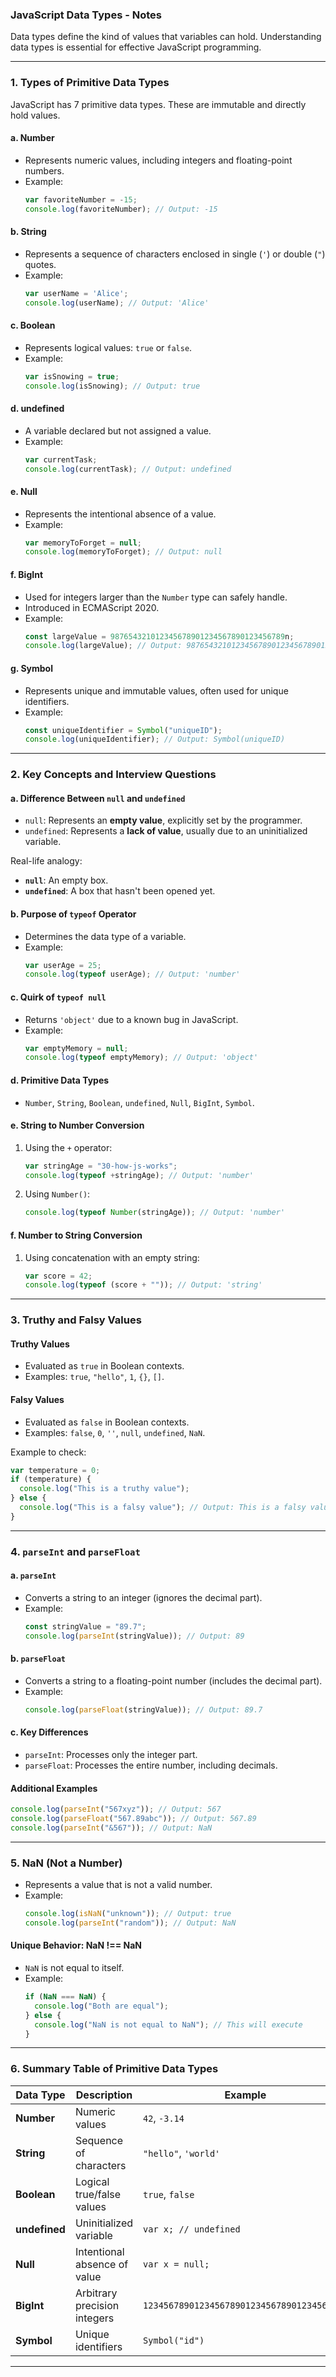 ### **JavaScript Data Types - Notes**

Data types define the kind of values that variables can hold. Understanding data types is essential for effective JavaScript programming.

---

### **1. Types of Primitive Data Types**
JavaScript has 7 primitive data types. These are immutable and directly hold values.

#### **a. Number**
- Represents numeric values, including integers and floating-point numbers.
- Example:
  ```javascript
  var favoriteNumber = -15;
  console.log(favoriteNumber); // Output: -15
  ```

#### **b. String**
- Represents a sequence of characters enclosed in single (`'`) or double (`"`) quotes.
- Example:
  ```javascript
  var userName = 'Alice';
  console.log(userName); // Output: 'Alice'
  ```

#### **c. Boolean**
- Represents logical values: `true` or `false`.
- Example:
  ```javascript
  var isSnowing = true;
  console.log(isSnowing); // Output: true
  ```

#### **d. undefined**
- A variable declared but not assigned a value.
- Example:
  ```javascript
  var currentTask;
  console.log(currentTask); // Output: undefined
  ```

#### **e. Null**
- Represents the intentional absence of a value.
- Example:
  ```javascript
  var memoryToForget = null;
  console.log(memoryToForget); // Output: null
  ```

#### **f. BigInt**
- Used for integers larger than the `Number` type can safely handle.
- Introduced in ECMAScript 2020.
- Example:
  ```javascript
  const largeValue = 987654321012345678901234567890123456789n;
  console.log(largeValue); // Output: 987654321012345678901234567890123456789n
  ```

#### **g. Symbol**
- Represents unique and immutable values, often used for unique identifiers.
- Example:
  ```javascript
  const uniqueIdentifier = Symbol("uniqueID");
  console.log(uniqueIdentifier); // Output: Symbol(uniqueID)
  ```

---

### **2. Key Concepts and Interview Questions**

#### **a. Difference Between `null` and `undefined`**
- `null`: Represents an **empty value**, explicitly set by the programmer.
- `undefined`: Represents a **lack of value**, usually due to an uninitialized variable.

Real-life analogy:
- **`null`**: An empty box.
- **`undefined`**: A box that hasn't been opened yet.

#### **b. Purpose of `typeof` Operator**
- Determines the data type of a variable.
- Example:
  ```javascript
  var userAge = 25;
  console.log(typeof userAge); // Output: 'number'
  ```

#### **c. Quirk of `typeof null`**
- Returns `'object'` due to a known bug in JavaScript.
- Example:
  ```javascript
  var emptyMemory = null;
  console.log(typeof emptyMemory); // Output: 'object'
  ```

#### **d. Primitive Data Types**
- `Number`, `String`, `Boolean`, `undefined`, `Null`, `BigInt`, `Symbol`.

#### **e. String to Number Conversion**
1. Using the `+` operator:
   ```javascript
   var stringAge = "30-how-js-works";
   console.log(typeof +stringAge); // Output: 'number'
   ```
2. Using `Number()`:
   ```javascript
   console.log(typeof Number(stringAge)); // Output: 'number'
   ```

#### **f. Number to String Conversion**
1. Using concatenation with an empty string:
   ```javascript
   var score = 42;
   console.log(typeof (score + "")); // Output: 'string'
   ```

---

### **3. Truthy and Falsy Values**

#### **Truthy Values**
- Evaluated as `true` in Boolean contexts.
- Examples: `true`, `"hello"`, `1`, `{}`, `[]`.

#### **Falsy Values**
- Evaluated as `false` in Boolean contexts.
- Examples: `false`, `0`, `''`, `null`, `undefined`, `NaN`.

Example to check:
```javascript
var temperature = 0;
if (temperature) {
  console.log("This is a truthy value");
} else {
  console.log("This is a falsy value"); // Output: This is a falsy value
}
```

---

### **4. `parseInt` and `parseFloat`**

#### **a. `parseInt`**
- Converts a string to an integer (ignores the decimal part).
- Example:
  ```javascript
  const stringValue = "89.7";
  console.log(parseInt(stringValue)); // Output: 89
  ```

#### **b. `parseFloat`**
- Converts a string to a floating-point number (includes the decimal part).
- Example:
  ```javascript
  console.log(parseFloat(stringValue)); // Output: 89.7
  ```

#### **c. Key Differences**
- `parseInt`: Processes only the integer part.
- `parseFloat`: Processes the entire number, including decimals.

#### **Additional Examples**
```javascript
console.log(parseInt("567xyz")); // Output: 567
console.log(parseFloat("567.89abc")); // Output: 567.89
console.log(parseInt("&567")); // Output: NaN
```

---

### **5. NaN (Not a Number)**
- Represents a value that is not a valid number.
- Example:
  ```javascript
  console.log(isNaN("unknown")); // Output: true
  console.log(parseInt("random")); // Output: NaN
  ```

#### **Unique Behavior: NaN !== NaN**
- `NaN` is not equal to itself.
- Example:
  ```javascript
  if (NaN === NaN) {
    console.log("Both are equal");
  } else {
    console.log("NaN is not equal to NaN"); // This will execute
  }
  ```

---

### **6. Summary Table of Primitive Data Types**

| Data Type   | Description                           | Example                                      |
|-------------|---------------------------------------|----------------------------------------------|
| **Number**  | Numeric values                        | `42`, `-3.14`                               |
| **String**  | Sequence of characters                | `"hello"`, `'world'`                        |
| **Boolean** | Logical true/false values             | `true`, `false`                             |
| **undefined** | Uninitialized variable             | `var x; // undefined`                       |
| **Null**    | Intentional absence of value          | `var x = null;`                             |
| **BigInt**  | Arbitrary precision integers          | `123456789012345678901234567890123456789n`  |
| **Symbol**  | Unique identifiers                   | `Symbol("id")`                              |

---